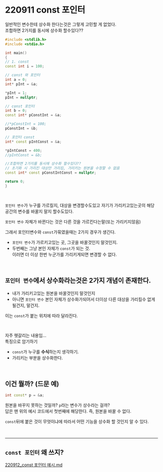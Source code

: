 # 220911 const 포인터

일반적인 변수한테 상수화 한다는것은 그렇게 고민할 게 없었다.   
조합하면 2가지를 동시에 상수화 할수있다??  

```cpp
#include <stdlib.h>
#include <stdio.h>

int main()
{
// 1. const
const int i = 100;

// const 와 포인터
int a = 0;
int* pInt = &a;

*pInt = 1;
pInt = nullptr;

// const 포인터
int b = 0;
const int* pConstInt = &a;

//*pConstInt = 100;
pConstInt = &b;

// 포인터 const
int* const pIntConst = &a;

*pIntConst = 400;
//pIntConst = &b;

//조합하면 2가지를 동시에 상수화 할수있다??
// 초기화 시 가리킨 대상만 가리킴, 가리키는 원본을 수정할 수 없음
const int* const pConstIntConst = nullptr;

return 0;
}
```

<br/>

`포인터 변수`가 누구를 가르킬지, 대상을 변경할수도있고
자기가 가리키고있는곳의 해당 공간의 변수를 바꿀지 말지 할수도있다.

`포인터 변수` 자체가 바뀐다는 것은 다른 것을 가르킨다는말(또는 가리키지않음)

그래서 포인터변수와 `const`가묶였을때는 2가지 경우가 생긴다.  
* `포인터 변수`가 가르키고있는 곳, 그곳을 바꿀것인지 말것인지.  
* 두번째는 그냥 본인 자체가 `const`가 되는 것.  
이러면 더 이상 한번 누군가를 가리키게되면 변경할 수 없다.  

<br/>

## `포인터 변수`에서 상수화라는것은 2가지 개념이 존재한다.  

* 내가 가리키고있는 원본을 바꿀것인지 말것인지   
* 아니면 `포인터 변수` 본인 자체가 상수화가되어서 더이상 다른 대상을 가리킬수 없게될건지, 말건지.  

이는 `const`가 붙는 위치에 따라 달라진다.  

<br/>

자주 헷갈리는 내용임...    
특징으로 암기하기  
* `const`가 누구를 **수식**하는지 생각하기.    
* 가리키는 부분을 상수화한다.  

<br/>

## 이건 뭘까? (드문 예) 
```cpp
int const* p = &a;
```
원본을 바꾸지 못하는 것일까? `p`라는 변수가 상수라는 걸까?  
답은 맨 위의 예시 코드에서 첫번째에 해당한다.
즉, 원본을 바꿀 수 없다.  

`const`뒤에 붙은 것이 무엇이냐에 따라서 어떤 기능을 상수화 할 것인지 알 수 있다.

<br/>

---

## `const 포인터` 왜 쓰지?  
[220912_const 포인터 예시.md](https://github.com/Yoo-Jeong/TIL/blob/master/C%2B%2B/220912_const%20%ED%8F%AC%EC%9D%B8%ED%84%B0%20%EC%98%88%EC%8B%9C.md)

<br/>

